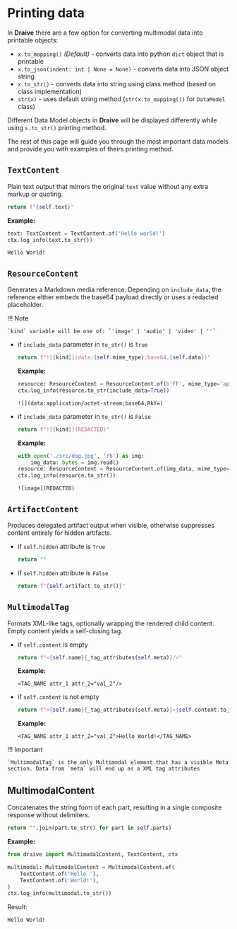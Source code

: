 <!-- markdownlint-disable-file MD046 -->
# Printing data

In **Draive** there are a few option for converting multimodal data into printable objects:

* `x.to_mapping()` *(Default)* - converts data into python `dict` object that is printable
* `x.to_json(indent: int | None = None)` - converts data into JSON object string
* `x.to_str()` - converts data into string using class method (based on class implementation)
* `str(x)` - uses default string method (`str(x.to_mapping())` for `DataModel` class)

Different Data Model objects in **Draive** will be displayed differently while using `s.to_str()` printing method.

The rest of this page will guide you through the most important data models and provide you with examples of theirs printing method.

## `TextContent`

Plain text output that mirrors the original `text` value without any extra
markup or quoting.

```python
return f"{self.text}"
```

**Example:**

```python
text: TextContent = TextContent.of('Hello world!')
ctx.log_info(text.to_str())
```

```text
Hello World!
```

## `ResourceContent`

Generates a Markdown media reference. Depending on `include_data`, the reference either embeds the base64 payload directly or uses a redacted placeholder.

!!! Note

    `kind` variable will be one of: `'image' | 'audio' | 'video' | ''`

* if `include_data` parameter in `to_str()` is `True`

    ```python
    return f"![{kind}](data:{self.mime_type};base64,{self.data})"
    ```

    **Example:**

    ```python
    resource: ResourceContent = ResourceContent.of(b'FF', mime_type='application/octet-stream')
    ctx.log_info(resource.to_str(include_data=True))
    ```

    ```text
    ![](data:application/octet-stream;base64,RkY=)
    ```

* if `include_data` parameter in `to_str()` is `False`

    ```python
    return f"![{kind}](REDACTED)"
    ```

    **Example:**

    ```python
    with open('./src/dog.jpg', 'rb') as img:
        img_data: bytes = img.read()
    resource: ResourceContent = ResourceContent.of(img_data, mime_type='image/jpeg')
    ctx.log_info(resource.to_str())
    ```

    ```text
    ![image](REDACTED)
    ```

## `ArtifactContent`

Produces delegated artifact output when visible, otherwise suppresses content
entirely for hidden artifacts.

* if `self.hidden` attribute is `True`

    ```python
    return ""
    ```

* if `self.hidden` attribute is `False`

    ```python
    return f"{self.artifact.to_str()}"
    ```

## `MultimodalTag`

Formats XML-like tags, optionally wrapping the rendered child content. Empty
content yields a self-closing tag.

* if `self.content` is empty

    ```python
    return f"<{self.name}{_tag_attributes(self.meta)}/>"
    ```

    **Example:**

    ```text
    <TAG_NAME attr_1 attr_2="val_2"/>
    ```

* if `self.content` is not empty

    ```python
    return f"<{self.name}{_tag_attributes(self.meta)}>{self.content.to_str()}</{self.name}>"
    ```

    **Example:**

    ```text
    <TAG_NAME attr_1 attr_2="val_2">Hello World!</TAG_NAME>
    ```

!!! Important

    `MultimodalTag` is the only Multimodal element that has a visible Meta section. Data from `meta` will end up as a XML tag attributes

## MultimodalContent

Concatenates the string form of each part, resulting in a single composite
response without delimiters.

```python
return "".join(part.to_str() for part in self.parts)
```

**Example:**

```python
from draive import MultimodalContent, TextContent, ctx

multimodal: MultimodalContent = MultimodalContent.of(
    TextContent.of('Hello '),
    TextContent.of('World!'),
)
ctx.log_info(multimodal.to_str())
```

Result:

```text
Hello World!
```
